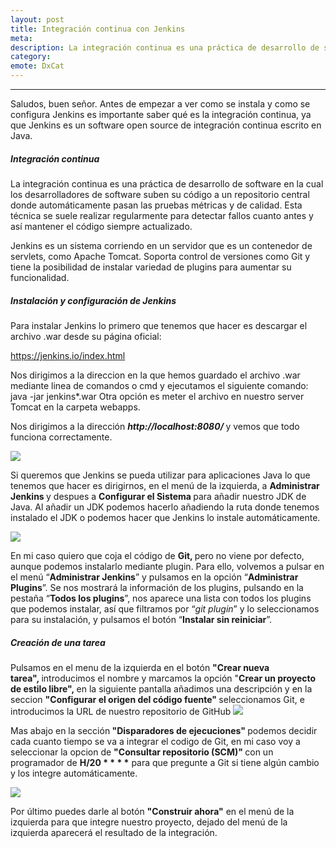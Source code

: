 ```yaml
---
layout: post
title: Integración continua con Jenkins
meta: 
description: La integración continua es una práctica de desarrollo de software en la cual los desarrolladores de software suben su código a un repositorio central donde automáticamente pasan las pruebas métricas y de calidad. Esta técnica se suele realizar regularmente para detectar fallos cuanto antes y así mantener el código siempre actualizado. En este articulo veremos como hacer integración continua usando Jenkins.
category: 
emote: DxCat
---
```


***

Saludos, buen señor. Antes de empezar a ver como se instala y como se configura Jenkins es importante saber qué es la integración continua, ya que Jenkins es un software open source de integración continua escrito en Java.

<h5>Integración continua</h5>
La integración continua es una práctica de desarrollo de software en la cual los desarrolladores de software suben su código a un repositorio central donde automáticamente pasan las pruebas métricas y de calidad.
Esta técnica se suele realizar regularmente para detectar fallos cuanto antes y así mantener el código siempre actualizado.

Jenkins es un sistema corriendo en un servidor que es un contenedor de servlets, como Apache Tomcat. Soporta control de versiones como Git y tiene la posibilidad de instalar variedad de plugins para aumentar su funcionalidad.

<h5>Instalación y configuración de Jenkins</h5>

Para instalar Jenkins lo primero que tenemos que hacer es descargar el archivo .war desde su página oficial:

<a href="https://jenkins.io/index.html">https://jenkins.io/index.html</a>

Nos dirigimos a la direccion en la que hemos guardado el archivo .war mediante linea de comandos o cmd y ejecutamos el siguiente comando:
<quote>java -jar jenkins*.war</quote>
Otra opción es meter el archivo en nuestro server Tomcat en la carpeta webapps.

Nos dirigimos a la dirección <em><strong>http://localhost:8080/ </strong></em>y vemos que todo funciona correctamente.

<img clas="responsive-img" id="post-image"  src="http://i0.wp.com/frostq.ml/wp-content/uploads/2016/06/Screenshot_1.png">

Si queremos que Jenkins se pueda utilizar para aplicaciones Java lo que tenemos que hacer es dirigirnos, en el menú de la izquierda, a <strong>Administrar Jenkins </strong>y despues a <strong>Configurar el Sistema </strong>para añadir nuestro JDK de Java. Al añadir un JDK podemos hacerlo añadiendo la ruta donde tenemos instalado el JDK o podemos hacer que Jenkins lo instale automáticamente.

<img clas="responsive-img" id="post-image" src="http://i2.wp.com/frostq.ml/wp-content/uploads/2016/06/Screenshot_2.png">

En mi caso quiero que coja el código de <strong>Git, </strong>pero no viene por defecto, aunque podemos instalarlo mediante plugin. Para ello, volvemos a pulsar en el menú “<strong>Administrar Jenkins</strong>” y pulsamos en la opción “<strong>Administrar Plugins</strong>”. Se nos mostrará la información de los plugins, pulsando en la pestaña “<strong>Todos los plugins</strong>”, nos aparece una lista con todos los plugins que podemos instalar, así que filtramos por “<em>git plugin</em>” y lo seleccionamos para su instalación, y pulsamos el botón “<strong>Instalar sin reiniciar</strong>”.
<h5>Creación de una tarea</h5>
Pulsamos en el menu de la izquierda en el botón <strong>"Crear nueva tarea", </strong>introducimos el nombre y marcamos la opción "<b>Crear un proyecto de estilo libre", </b>en la siguiente pantalla añadimos una descripción y en la seccion <strong>"Configurar el origen del código fuente" </strong>seleccionamos Git, e introducimos la URL de nuestro repositorio de GitHub

<img clas="responsive-img" id="post-image" src="http://i1.wp.com/frostq.ml/wp-content/uploads/2016/06/Screenshot_3.png">

Mas abajo en la sección<strong> "Disparadores de ejecuciones" </strong>podemos decidir cada cuanto tiempo se va a integrar el codigo de Git, en mi caso voy a seleccionar la opcion de <strong>"Consultar repositorio (SCM)" </strong>con un programador de <strong>H/20 * * * *</strong> para que pregunte a Git si tiene algún cambio y los integre automáticamente.

<img clas="responsive-img" id="post-image" src="http://i1.wp.com/frostq.ml/wp-content/uploads/2016/06/Screenshot_4.png">

Por último puedes darle al botón <strong>"Construir ahora"</strong> en el menú de la izquierda para que integre nuestro proyecto, dejado del menú de la izquierda aparecerá el resultado de la integración.

